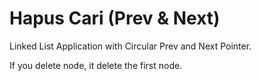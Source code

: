 # Hapus Cari (Prev & Next)
Linked List Application with Circular Prev and Next Pointer.

If you delete node, it delete the first node.
